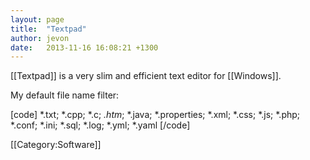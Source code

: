 ```yaml
---
layout: page
title:  "Textpad"
author: jevon
date:   2013-11-16 16:08:21 +1300
---
```


[[Textpad]] is a very slim and efficient text editor for [[Windows]].

My default file name filter:

[code]
*.txt; *.cpp; *.c; *.htm*; *.java; *.properties; *.xml; *.css; *.js; *.php; *.conf; *.ini; *.sql; *.log; *.yml; *.yaml
[/code]

[[Category:Software]]